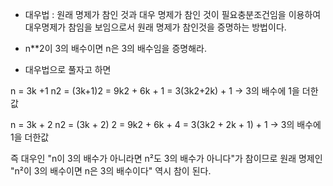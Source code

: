 - 대우법 : 원래 명제가 참인 것과 대우 명제가 참인 것이 필요충분조건임을 이용하여 대우명제가 참임을 보임으로서 원래 명제가 참인것을 증명하는 방법이다.

- n**2이 3의 배수이면 n은 3의 배수임을 증명해라.
- 대우법으로 풀자고 하면


n = 3k +1
n2 = (3k+1)2
    = 9k2 + 6k + 1
    = 3(3k2+2k) + 1 
    -> 3의 배수에 1을 더한값

n = 3k + 2
n2 = (3k + 2) 2
    = 9k2 + 6k + 4
    = 3(3k2 + 2k + 1) + 1
    -> 3의 배수에 1을 더한값

즉 대우인 "n이 3의 배수가 아니라면 n²도 3의 배수가 아니다"가 참이므로
원래 명제인 "n²이 3의 배수이면 n은 3의 배수이다" 역시 참이 된다.

